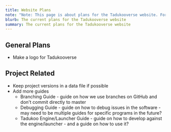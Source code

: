```yaml
---
title: Website Plans
note: "Note: This page is about plans for the Tadukooverse website. For Tadukooverse project plans, check out the [Tadukooverse Master Plan](/about/tadukooverse-master-plan.html) and [Other Project Plans](/about/other-project-plans.html) pages"
blurb: The current plans for the Tadukooverse website
summary: The current plans for the Tadukooverse website
---
```

## General Plans
* Make a logo for Tadukooverse

## Project Related
* Keep project versions in a data file if possible
* Add more guides
  * Branching Guide - guide on how we use branches on GitHub and don't commit directly to master
  * Debugging Guide - guide on how to debug issues in the software - may need to be multiple guides for specific programs in the future?
  * Tadukoo Engine/Launcher Guide - guide on how to develop against the engine/launcher - and a guide on how to use it?
